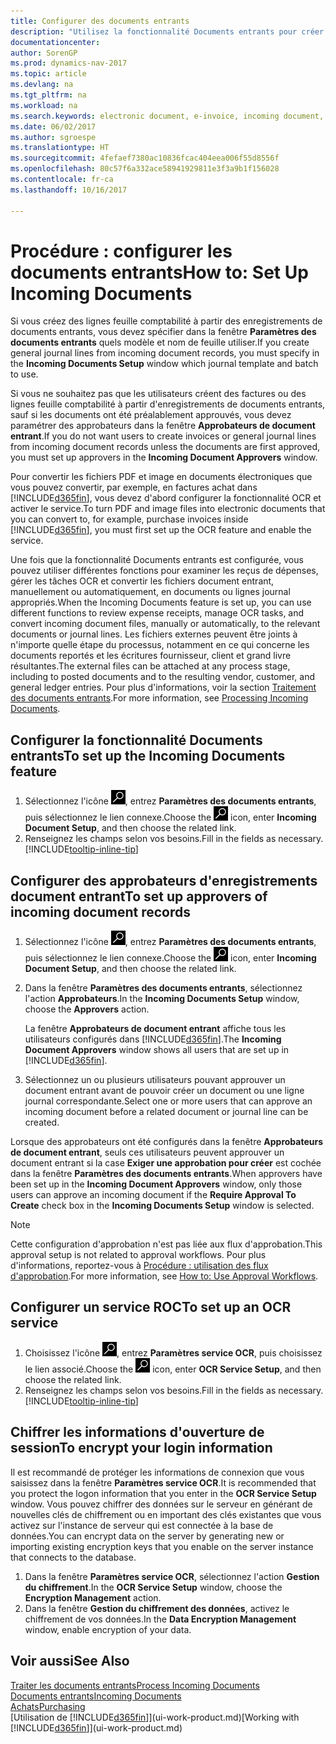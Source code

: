 ```yaml
---
title: Configurer des documents entrants
description: "Utilisez la fonctionnalité Documents entrants pour créer des documents électroniques, gérer des tâches OCR, importer des factures, et convertir des fichiers images."
documentationcenter: 
author: SorenGP
ms.prod: dynamics-nav-2017
ms.topic: article
ms.devlang: na
ms.tgt_pltfrm: na
ms.workload: na
ms.search.keywords: electronic document, e-invoice, incoming document, OCR, ecommerce, document exchange, import invoice
ms.date: 06/02/2017
ms.author: sgroespe
ms.translationtype: HT
ms.sourcegitcommit: 4fefaef7380ac10836fcac404eea006f55d8556f
ms.openlocfilehash: 80c57f6a332ace58941929811e3f3a9b1f156028
ms.contentlocale: fr-ca
ms.lasthandoff: 10/16/2017

---
```

# <a name="how-to-set-up-incoming-documents"></a><span data-ttu-id="1658e-103">Procédure : configurer les documents entrants</span><span class="sxs-lookup"><span data-stu-id="1658e-103">How to: Set Up Incoming Documents</span></span>
<span data-ttu-id="1658e-104">Si vous créez des lignes feuille comptabilité à partir des enregistrements de documents entrants, vous devez spécifier dans la fenêtre **Paramètres des documents entrants** quels modèle et nom de feuille utiliser.</span><span class="sxs-lookup"><span data-stu-id="1658e-104">If you create general journal lines from incoming document records, you must specify in the **Incoming Documents Setup** window which journal template and batch to use.</span></span>

<span data-ttu-id="1658e-105">Si vous ne souhaitez pas que les utilisateurs créent des factures ou des lignes feuille comptabilité à partir d'enregistrements de documents entrants, sauf si les documents ont été préalablement approuvés, vous devez paramétrer des approbateurs dans la fenêtre **Approbateurs de document entrant**.</span><span class="sxs-lookup"><span data-stu-id="1658e-105">If you do not want users to create invoices or general journal lines from incoming document records unless the documents are first approved, you must set up approvers in the **Incoming Document Approvers** window.</span></span>

<span data-ttu-id="1658e-106">Pour convertir les fichiers PDF et image en documents électroniques que vous pouvez convertir, par exemple, en factures achat dans [!INCLUDE[d365fin](includes/d365fin_md.md)], vous devez d'abord configurer la fonctionnalité OCR et activer le service.</span><span class="sxs-lookup"><span data-stu-id="1658e-106">To turn PDF and image files into electronic documents that you can convert to, for example, purchase invoices inside [!INCLUDE[d365fin](includes/d365fin_md.md)], you must first set up the OCR feature and enable the service.</span></span>

<span data-ttu-id="1658e-107">Une fois que la fonctionnalité Documents entrants est configurée, vous pouvez utiliser différentes fonctions pour examiner les reçus de dépenses, gérer les tâches OCR et convertir les fichiers document entrant, manuellement ou automatiquement, en documents ou lignes journal appropriés.</span><span class="sxs-lookup"><span data-stu-id="1658e-107">When the Incoming Documents feature is set up, you can use different functions to review expense receipts, manage OCR tasks, and convert incoming document files, manually or automatically, to the relevant documents or journal lines.</span></span> <span data-ttu-id="1658e-108">Les fichiers externes peuvent être joints à n'importe quelle étape du processus, notamment en ce qui concerne les documents reportés et les écritures fournisseur, client et grand livre résultantes.</span><span class="sxs-lookup"><span data-stu-id="1658e-108">The external files can be attached at any process stage, including to posted documents and to the resulting vendor, customer, and general ledger entries.</span></span> <span data-ttu-id="1658e-109">Pour plus d'informations, voir la section [Traitement des documents entrants](across-process-income-documents.md).</span><span class="sxs-lookup"><span data-stu-id="1658e-109">For more information, see [Processing Incoming Documents](across-process-income-documents.md).</span></span>

## <a name="to-set-up-the-incoming-documents-feature"></a><span data-ttu-id="1658e-110">Configurer la fonctionnalité Documents entrants</span><span class="sxs-lookup"><span data-stu-id="1658e-110">To set up the Incoming Documents feature</span></span>
1. <span data-ttu-id="1658e-111">Sélectionnez l'icône ![Page ou état pour la recherche](media/ui-search/search_small.png "Page ou état pour la recherche"), entrez **Paramètres des documents entrants**, puis sélectionnez le lien connexe.</span><span class="sxs-lookup"><span data-stu-id="1658e-111">Choose the ![Search for Page or Report](media/ui-search/search_small.png "Search for Page or Report icon") icon, enter **Incoming Document Setup**, and then choose the related link.</span></span>
2. <span data-ttu-id="1658e-112">Renseignez les champs selon vos besoins.</span><span class="sxs-lookup"><span data-stu-id="1658e-112">Fill in the fields as necessary.</span></span> [!INCLUDE[tooltip-inline-tip](includes/tooltip-inline-tip_md.md)]

## <a name="to-set-up-approvers-of-incoming-document-records"></a><span data-ttu-id="1658e-113">Configurer des approbateurs d'enregistrements document entrant</span><span class="sxs-lookup"><span data-stu-id="1658e-113">To set up approvers of incoming document records</span></span>
1. <span data-ttu-id="1658e-114">Sélectionnez l'icône ![Page ou état pour la recherche](media/ui-search/search_small.png "Page ou état pour la recherche"), entrez **Paramètres des documents entrants**, puis sélectionnez le lien connexe.</span><span class="sxs-lookup"><span data-stu-id="1658e-114">Choose the ![Search for Page or Report](media/ui-search/search_small.png "Search for Page or Report icon") icon, enter **Incoming Document Setup**, and then choose the related link.</span></span>  
2. <span data-ttu-id="1658e-115">Dans la fenêtre **Paramètres des documents entrants**, sélectionnez l'action **Approbateurs**.</span><span class="sxs-lookup"><span data-stu-id="1658e-115">In the **Incoming Documents Setup** window, choose the **Approvers** action.</span></span>

    <span data-ttu-id="1658e-116">La fenêtre **Approbateurs de document entrant** affiche tous les utilisateurs configurés dans [!INCLUDE[d365fin](includes/d365fin_md.md)].</span><span class="sxs-lookup"><span data-stu-id="1658e-116">The **Incoming Document Approvers** window shows all users that are set up in [!INCLUDE[d365fin](includes/d365fin_md.md)].</span></span>  
3. <span data-ttu-id="1658e-117">Sélectionnez un ou plusieurs utilisateurs pouvant approuver un document entrant avant de pouvoir créer un document ou une ligne journal correspondante.</span><span class="sxs-lookup"><span data-stu-id="1658e-117">Select one or more users that can approve an incoming document before a related document or journal line can be created.</span></span>

<span data-ttu-id="1658e-118">Lorsque des approbateurs ont été configurés dans la fenêtre **Approbateurs de document entrant**, seuls ces utilisateurs peuvent approuver un document entrant si la case **Exiger une approbation pour créer** est cochée dans la fenêtre **Paramètres des documents entrants**.</span><span class="sxs-lookup"><span data-stu-id="1658e-118">When approvers have been set up in the **Incoming Document Approvers** window, only those users can approve an incoming document if the **Require Approval To Create** check box in the **Incoming Documents Setup** window is selected.</span></span>

> [!NOTE]  
>   <span data-ttu-id="1658e-119">Cette configuration d'approbation n'est pas liée aux flux d'approbation.</span><span class="sxs-lookup"><span data-stu-id="1658e-119">This approval setup is not related to approval workflows.</span></span> <span data-ttu-id="1658e-120">Pour plus d'informations, reportez-vous à [Procédure : utilisation des flux d'approbation](across-how-use-approval-workflows.md).</span><span class="sxs-lookup"><span data-stu-id="1658e-120">For more information, see [How to: Use Approval Workflows](across-how-use-approval-workflows.md).</span></span>

## <a name="to-set-up-an-ocr-service"></a><span data-ttu-id="1658e-121">Configurer un service ROC</span><span class="sxs-lookup"><span data-stu-id="1658e-121">To set up an OCR service</span></span>
1. <span data-ttu-id="1658e-122">Choisissez l'icône ![Page ou état pour la recherche](media/ui-search/search_small.png "icône Page ou état pour la recherche"), entrez **Paramètres service OCR**, puis choisissez le lien associé.</span><span class="sxs-lookup"><span data-stu-id="1658e-122">Choose the ![Search for Page or Report](media/ui-search/search_small.png "Search for Page or Report icon") icon, enter **OCR Service Setup**, and then choose the related link.</span></span>
2. <span data-ttu-id="1658e-123">Renseignez les champs selon vos besoins.</span><span class="sxs-lookup"><span data-stu-id="1658e-123">Fill in the fields as necessary.</span></span> [!INCLUDE[tooltip-inline-tip](includes/tooltip-inline-tip_md.md)]

## <a name="to-encrypt-your-login-information"></a><span data-ttu-id="1658e-124">Chiffrer les informations d'ouverture de session</span><span class="sxs-lookup"><span data-stu-id="1658e-124">To encrypt your login information</span></span>
<span data-ttu-id="1658e-125">Il est recommandé de protéger les informations de connexion que vous saisissez dans la fenêtre **Paramètres service OCR**.</span><span class="sxs-lookup"><span data-stu-id="1658e-125">It is recommended that you protect the logon information that you enter in the **OCR Service Setup** window.</span></span> <span data-ttu-id="1658e-126">Vous pouvez chiffrer des données sur le serveur en générant de nouvelles clés de chiffrement ou en important des clés existantes que vous activez sur l'instance de serveur qui est connectée à la base de données.</span><span class="sxs-lookup"><span data-stu-id="1658e-126">You can encrypt data on the server by generating new or importing existing encryption keys that you enable on the server instance that connects to the database.</span></span>

1. <span data-ttu-id="1658e-127">Dans la fenêtre **Paramètres service OCR**, sélectionnez l'action **Gestion du chiffrement**.</span><span class="sxs-lookup"><span data-stu-id="1658e-127">In the **OCR Service Setup** window, choose the **Encryption Management** action.</span></span>
2. <span data-ttu-id="1658e-128">Dans la fenêtre **Gestion du chiffrement des données**, activez le chiffrement de vos données.</span><span class="sxs-lookup"><span data-stu-id="1658e-128">In the **Data Encryption Management** window, enable encryption of your data.</span></span>

## <a name="see-also"></a><span data-ttu-id="1658e-129">Voir aussi</span><span class="sxs-lookup"><span data-stu-id="1658e-129">See Also</span></span>
[<span data-ttu-id="1658e-130">Traiter les documents entrants</span><span class="sxs-lookup"><span data-stu-id="1658e-130">Process Incoming Documents</span></span>](across-process-income-documents.md)  
[<span data-ttu-id="1658e-131">Documents entrants</span><span class="sxs-lookup"><span data-stu-id="1658e-131">Incoming Documents</span></span>](across-income-documents.md)  
[<span data-ttu-id="1658e-132">Achats</span><span class="sxs-lookup"><span data-stu-id="1658e-132">Purchasing</span></span>](purchasing-manage-purchasing.md)  
<span data-ttu-id="1658e-133">[Utilisation de [!INCLUDE[d365fin](includes/d365fin_md.md)]](ui-work-product.md)</span><span class="sxs-lookup"><span data-stu-id="1658e-133">[Working with [!INCLUDE[d365fin](includes/d365fin_md.md)]](ui-work-product.md)</span></span>

